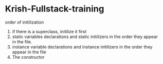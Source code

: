 # Krish-Fullstack-training
order of initilization 

 1. if there is a superclass, initilize it first
 2. static variables declarations and static initilizers in the order they appear in the file.
 3. instance variable declarations and instance initilizers in the order they appear in the file
 4. The constructor 
